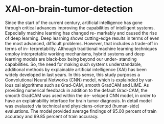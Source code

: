# XAI-on-brain-tumor-detection
Since the start of the current century, artificial intelligence has gone through critical advances improving the capabilities of intelligent systems. Especially machine learning has changed re- markably and caused the rise of deep learning. Deep learning shows cutting-edge results in terms of even the most advanced, difficult problems. However, that includes a trade-off in terms of in- terpretability. Although traditional machine learning techniques employ interpretable working mechanisms, hybrid systems and deep learning models are black-box being beyond our under- standing capabilities. So, the need for making such systems understandable, additional methods by explainable artificial intelligence (XAI) has been widely developed in last years. In this sense, this study purposes a Convolutional Neural Networks (CNN) model, which is explainded by var- ious xai algorithms such as Grad-CAM, smooth GradCAM and LIME. As providing numerical feedback in addition to the default Grad-CAM, the smooth GradCAM was used within the de- veloped CNN model, in order to have an explainability interface for brain tumor diagnosis. In detail model was evaluated via technical and physicians-oriented (human-side) evaluations. The model provided average findings of 95.00 percent of train accuracy and 99.85 percent of train accuracy.
